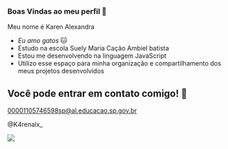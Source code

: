 ### Boas Vindas ao meu perfil 🤍

Meu nome é Karen Alexandra

- _Eu amo gatos_ 🐱
- Estudo na escola Suely Maria Cação Ambiel batista
- Estou me desenvolvendo na linguagem JavaScript
- Utilizo esse espaço para minha organização e compartilhamento dos meus projetos desenvolvidos

## Você pode entrar em contato comigo! 📧

00001105746598sp@al.educacao.sp.gov.br

@K4renalx_

![](https://media1.tenor.com/m/Z5x6xrH6_AQAAAAC/cat-kissing.gif)
